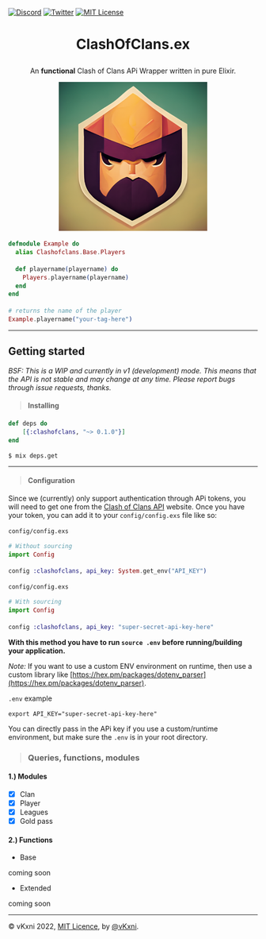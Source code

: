 [![Discord](https://img.shields.io/discord/823720615965622323.svg?style=for-the-badge)](https://discord.gg/UDNcTrBagN)
[![Twitter](https://img.shields.io/badge/Twitter-1DA1F2?style=for-the-badge&logo=twitter&logoColor=white)](https://twitter.com/vkxni)
[![MIT License](https://img.shields.io/badge/license-MIT-blue.svg?style=for-the-badge)](https://github.com/alelievr/Mixture/blob/master/LICENSE)

# <p align="center">ClashOfClans.ex

<p align="center">An <strong>functional</strong> Clash of Clans APi Wrapper written in pure Elixir.</p>

<p align="center">
<img src="coc.ex_logo.png"  alt="clashofclans.ex" width="300" height="300"/></a>
<p>

```elixir
defmodule Example do
  alias Clashofclans.Base.Players

  def playername(playername) do
    Players.playername(playername)
  end
end

# returns the name of the player
Example.playername("your-tag-here") 
```

---

## Getting started
*BSF: This is a WIP and currently in v1 (development) mode. This means that the API is not stable and may change at any time. Please report bugs through issue requests, thanks.*
> #### Installing
    
```elixir
def deps do
    [{:clashofclans, "~> 0.1.0"}]
end
```

```
$ mix deps.get
```

--- 

> #### Configuration
Since we (currently) only support authentication through APi tokens, you will need to get one from the [Clash of Clans API](https://developer.clashofclans.com/#/account) website. Once you have your token, you can add it to your `config/config.exs` file like so:

`config/config.exs`
```elixir
# Without sourcing
import Config

config :clashofclans, api_key: System.get_env("API_KEY")
``` 

`config/config.exs`
```elixir
# With sourcing
import Config

config :clashofclans, api_key: "super-secret-api-key-here"
``` 
**With this method you have to run `source .env` before running/building your application.**

*Note:* If you want to use a custom ENV environment on runtime, then use a custom library like [https://hex.pm/packages/dotenv_parser](https://hex.pm/packages/dotenv_parser).

`.env` example
```
export API_KEY="super-secret-api-key-here"
```
You can directly pass in the APi key if you use a custom/runtime environment, but
make  sure the `.env` is in your root directory.

> ### Queries, functions, modules

#### 1.) Modules
- [x] Clan
- [x] Player
- [x] Leagues 
- [x] Gold pass

#### 2.) Functions

- Base 

coming soon

- Extended

coming soon

---

© vKxni 2022, [MIT Licence](/LICENSE), by [@vKxni](https://github.com/vKxni).